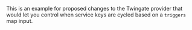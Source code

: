 This is an example for proposed changes to the Twingate provider that
would let you control when service keys are cycled based on a `triggers`
map input.
